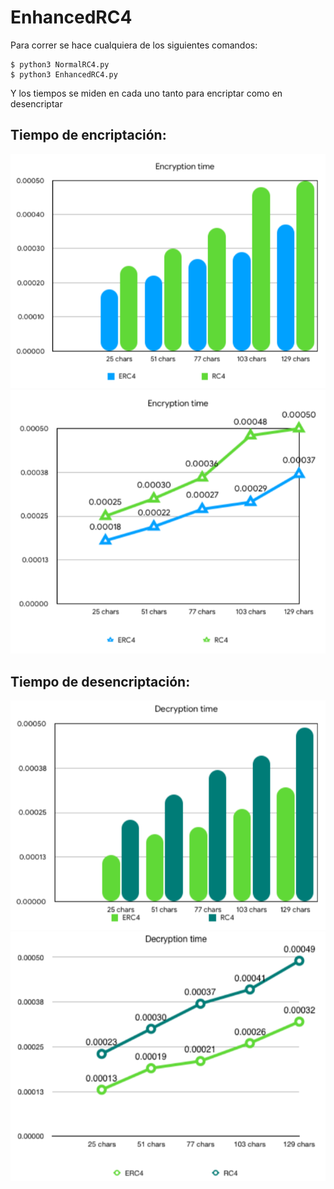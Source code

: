 # EnhancedRC4

Para correr se hace cualquiera de los siguientes comandos:

	$ python3 NormalRC4.py
	$ python3 EnhancedRC4.py



Y los tiempos se miden en cada uno tanto para encriptar como en desencriptar

<h2> Tiempo de encriptación: </h2>

![alt text](https://github.com/tonyvazgar/EnhancedRC4/blob/master/Encryption%20time%201.png)
![alt text](https://github.com/tonyvazgar/EnhancedRC4/blob/master/Encryption%20time%202.png)

<h2> Tiempo de desencriptación: </h2>

![alt text](https://github.com/tonyvazgar/EnhancedRC4/blob/master/Decryption%20time%201.png)
![alt text](https://github.com/tonyvazgar/EnhancedRC4/blob/master/Decryption%20time%202.png)
